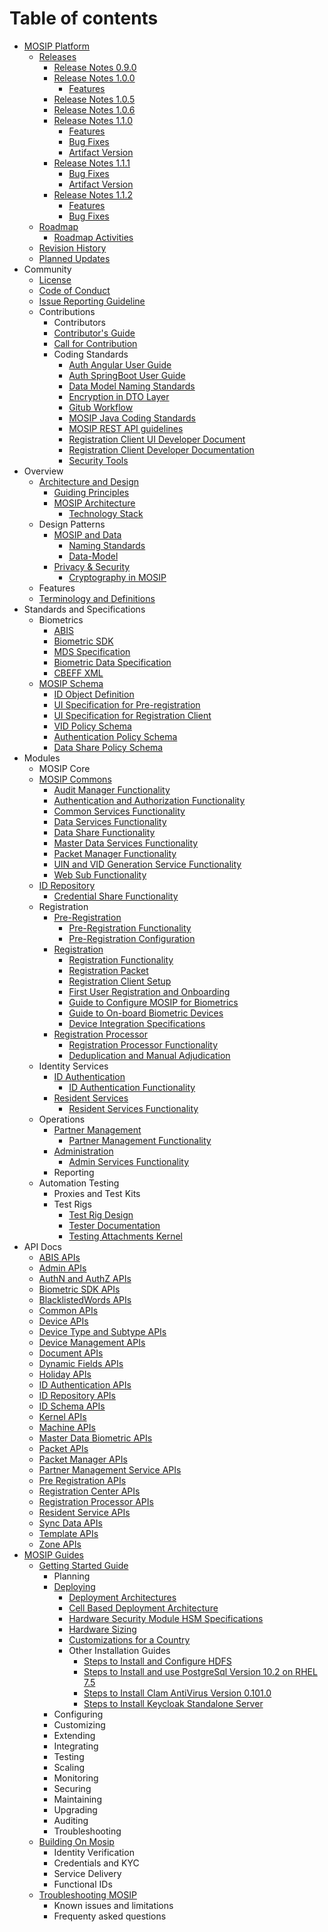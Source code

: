 # Table of contents

* [MOSIP Platform](Home.md)
    * [Releases](MOSIP-Releases.md)
        * [Release Notes 0.9.0](Release-Notes-0.9.0.md)
        * [Release Notes 1.0.0](Release-Notes-1.0.0.md)
            * [Features](Release-Notes-1.0.0-Features.md)
        * [Release Notes 1.0.5](Release-Notes-1.0.5.md)
        * [Release Notes 1.0.6](Release-Notes-1.0.6.md)
        * [Release Notes 1.1.0](Release-Notes-1.1.0.md)
            * [Features](Release-Notes-1.1.0-Features.md)
            * [Bug Fixes](Release-Notes-1.1.0-Bug-Fixes.md)
            * [Artifact Version](Release-Notes-1.1.0-Artifact-Version.md)
        * [Release Notes 1.1.1](Release-Notes-1.1.1.md)
            * [Bug Fixes](Release-Notes-1.1.1-Bug-Fixes.md)
            * [Artifact Version](Release-Notes-1.1.1-Artifact-Version.md)
        * [Release Notes 1.1.2](Release-Notes-1.1.2.md)
            * [Features](Release-Notes-1.1.2-Features.md)
            * [Bug Fixes](Release-Notes-1.1.2-Bug-Fixes.md)
    * [Roadmap](Roadmap.md)
        * [Roadmap Activities](Roadmap-Activities.md)
    * [Revision History](Revision-History.md)
    * [Planned Updates](Documentation-Updates.md)
* Community
    * [License](License.md)
    * [Code of Conduct](Code-of-Conduct.md)
    * [Issue Reporting Guideline](Issue-Reporting-Guideline.md)
    * Contributions
        * Contributors
        * [Contributor's Guide](Contributor-Guide.md)
        * [Call for Contribution](Call-for-Contribution.md)
        * Coding Standards
            * [Auth Angular User Guide](Auth-Angular-User-Guide.md)
            * [Auth SpringBoot User Guide](Auth-SpringBoot-User-Guide.md)
            * [Data Model Naming Standards](Data-Model-Naming-Standards.md)
            * [Encryption in DTO Layer](Encryption-in-DTO-Layer.md)
            * [Gitub Workflow](Github-Workflow.md)
            * [MOSIP Java Coding Standards](MOSIP-Java-Coding-Standards.md)
            * [MOSIP REST API guidelines](MOSIP-REST-API-guidelines.md)
            * [Registration Client UI Developer Document](Registration-Client-UI-Developer-Document.md)
            * [Registration Client Developer Documentation](Registration-Client-Developer-Documentation.md)
            * [Security Tools](Security-Tools.md)
* Overview
    * [Architecture and Design](Architecture.md)
        * [Guiding Principles](Architecture-Principles.md)
        * [MOSIP Architecture](Mosip-Architecture.md)
            * [Technology Stack](Technology-Stack.md)
    * Design Patterns
        * [MOSIP and Data](Data-Architecture.md)
            * [Naming Standards](Data-Model-Naming-Standards.md)
            * [Data-Model](MOSIP-Data-Model.md)
        * [Privacy & Security](Privacy-and-Security.md)    
            * [Cryptography in MOSIP](Encryption-in-DTO-Layer.md)
    * Features
    * [Terminology and Definitions](Glossary.md)
* Standards and Specifications
    * Biometrics 
        * [ABIS](Automated-Biometric-Identification-System-ABIS.md)
        * [Biometric SDK](Biometric-SDK.md)
        * [MDS Specification](MOSIP-Device-Service-Specification.md)
        * [Biometric Data Specification](Biometric-Data-Specification.md)
        * [CBEFF XML](CBEFF-XML.md)
    * [MOSIP Schema](MOSIP-Schema.md)
        * [ID Object Definition](MOSIP-ID-Object-Definition.md)
        * [UI Specification for Pre-registration](UI-Specification-for-Pre-Registration.md)
        * [UI Specification for Registration Client](UI-Specification-for-Registration-Client.md)
        * [VID Policy Schema](VID-Policy-Schema.md)
        * [Authentication Policy Schema](Auth-Policy-Schema.md)
        * [Data Share Policy Schema](Data-Share-Policy-Schema.md)
* Modules
    * MOSIP Core
    * [MOSIP Commons](Kernel.md)
        * [Audit Manager Functionality](Audit-Manager-Functionality.md)
        * [Authentication and Authorization Functionality](Authentication-and-Authorization-Functionality.md)      
        * [Common Services Functionality](Common-Services-Functionality.md)
        * [Data Services Functionality](Data-Services-Functionality.md)
		* [Data Share Functionality](Data-Share-Functionality.md)
        * [Master Data Services Functionality](Master-Data-Services-Functionality.md)
		* [Packet Manager Functionality](Packet-Manager-Functionality.md)
        * [UIN and VID Generation Service Functionality](UIN-and-VID-Generation-Service-Functionality.md)
		* [Web Sub Functionality](Web-Sub-Functionality.md)
	* [ID Repository](ID-Repository.md)
	    * [Credential Share Functionality](Credential-Share-Functionality.md)
    * Registration
        * [Pre-Registration](Pre-Registration.md)
            * [Pre-Registration Functionality](Pre-Registration-Functionality.md)
            * [Pre-Registration Configuration](Pre-Registration-Configuration.md)
        * [Registration](Registration-Client.md)
            * [Registration Functionality](Registration-Functionality.md)
            * [Registration Packet](Registration-Packet.md)
            * [Registration Client Setup](Registration-Client-Setup.md)
            * [First User Registration and Onboarding](First-User-Registration-and-Onboarding.md)
            * [Guide to Configure MOSIP for Biometrics](Guide-to-Configure-MOSIP-for-Biometrics.md)
            * [Guide to On-board Biometric Devices](Guide-to-On-board-Biometric-Devices.md)
            * [Device Integration Specifications](Device-Integration-Specifications.md)
        * [Registration Processor](Registration-Processor.md)
            * [Registration Processor Functionality](Registration-Processor-Functionality.md)
            * [Deduplication and Manual Adjudication](Deduplication-and-Manual-Adjudication.md)
    * Identity Services
        * [ID Authentication](ID-Authentication.md)
            * [ID Authentication Functionality](ID-Authentication-Functionality.md)
        * [Resident Services](Resident-Services.md)
            * [Resident Services Functionality](Resident-Services-Functionality.md)
    * Operations
        * [Partner Management](Partner-Management.md)
            * [Partner Management Functionality](Partner-Management-Functionality.md)
        * [Administration](Admin.md)
            * [Admin Services Functionality](Admin-Services-Functionality.md)
        * Reporting
    * Automation Testing
        * Proxies and Test Kits
        * Test Rigs
            * [Test Rig Design](Test-Rig-Design.md)
            * [Tester Documentation](Tester-Documentation.md)
            * [Testing Attachments   Kernel](Testing-Attachments---Kernel.md)
* API Docs
    * [ABIS APIs](ABIS-APIs.md)
    * [Admin APIs](Admin-APIs.md)
    * [AuthN and AuthZ APIs](AuthN-and-AuthZ-APIs.md)
    * [Biometric SDK APIs](Biometric-SDK-API-Specification.md)
    * [BlacklistedWords APIs](BlacklistedWords-APIs.md)
    * [Common APIs](Common-APIs.md)
    * [Device APIs](Device-APIs.md)
    * [Device Type and Subtype APIs](Device-Type-and-Subtype-APIs.md)
    * [Device Management APIs](Device-Management-APIs.md)
    * [Document APIs](Document-APIs.md)
	* [Dynamic Fields APIs](Dynamic-Fields-APIs.md)
    * [Holiday APIs](Holiday-APIs.md)
    * [ID Authentication APIs](ID-Authentication-APIs.md)
    * [ID Repository APIs](ID-Repository-APIs.md)
	* [ID Schema APIs](ID-Schema-APIs.md)
    * [Kernel APIs](Kernel-APIs.md)
    * [Machine APIs](Machine-APIs.md)
    * [Master Data Biometric APIs](Master-Data-Biometric-APIs.md)
    * [Packet APIs](Packet-APIs.md)
	* [Packet Manager APIs](Packet-Manager-APIs.md)
    * [Partner Management Service APIs](Partner-Management-Service-APIs.md)
    * [Pre Registration APIs](Pre-Registration-APIs.md)
    * [Registration Center APIs](Registration-Center-APIs.md)
    * [Registration Processor APIs](Registration-Processor-APIs.md)
    * [Resident Service APIs](Resident-Service-APIs.md)
	* [Sync Data APIs](Sync-Data-APIs.md)
    * [Template APIs](Template-APIs.md)
    * [Zone APIs](Zone-APIs.md)
* [MOSIP Guides](Guides.md)
    * [Getting Started Guide](Getting-Started.md)
    	* Planning
        * [Deploying](Build-and-Deploy.md)
            * [Deployment Architectures](Deployment-Architectures.md)
            * [Cell Based Deployment Architecture](Cell-Based-Deployment-Architecture.md)
            * [Hardware Security Module HSM Specifications](Hardware-Security-Module-HSM-Specifications.md)
            * [Hardware Sizing](Hardware-Sizing.md)
            * [Customizations for a Country](Customisations-for-a-Country.md)
            * Other Installation Guides
                * [Steps to Install and Configure HDFS](Steps-to-Install-and-Configure-HDFS.md)
                * [Steps to Install and use PostgreSql Version 10.2 on RHEL 7.5](Steps-to-Install-and-use-PostgreSql-Version-10.2-on-RHEL-7.5.md)
                * [Steps to Install Clam AntiVirus Version 0.101.0](Steps-to-Install-Clam-AntiVirus-Version-0.101.0.md)
                * [Steps to Install Keycloak Standalone Server](Steps-to-Install-Keycloak-Standalone-Server.md)
        * Configuring
        * Customizing
        * Extending
        * Integrating
        * Testing
        * Scaling
        * Monitoring
        * Securing
        * Maintaining
        * Upgrading
        * Auditing
        * Troubleshooting
    * [Building On Mosip](Using-Mosip.md)
        * Identity Verification
        * Credentials and KYC
        * Service Delivery
        * Functional IDs
    * [Troubleshooting MOSIP](Troubleshooting.md)
        * Known issues and limitations
        * Frequenty asked questions
